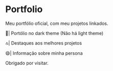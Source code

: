 # Portfolio
Meu portfólio oficial, com meu projetos linkados.

  <p>🌙| Portólio no dark theme (Não há light theme)</p>
  <p>🔝| Destaques aos melhores projetos</p>
  <p>😄| Informação sobre minha persona</p>

<p>Obrigado por visitar.</p>
